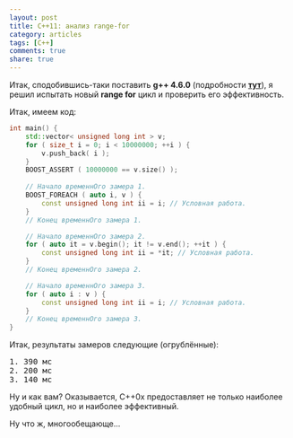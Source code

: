 ```yaml
---
layout: post
title: C++11: анализ range-for
category: articles
tags: [C++]
comments: true
share: true
---
```


Итак, сподобившись-таки поставить **g++ 4.6.0** (подробности **<a href="http://dshevchenko.biz/ru/content/gcc-два-компилятора-вместе">тут</a>**), я решил испытать новый **range for** цикл и проверить его эффективность.

Итак, имеем код:
```cpp
int main() {
    std::vector< unsigned long int > v;
    for ( size_t i = 0; i < 10000000; ++i ) {
        v.push_back( i );
    }
    BOOST_ASSERT ( 10000000 == v.size() );
    
    // Начало временнОго замера 1.
    BOOST_FOREACH ( auto i, v ) {
        const unsigned long int ii = i; // Условная работа.
    }
    // Конец временнОго замера 1.

    // Начало временнОго замера 2.
    for ( auto it = v.begin(); it != v.end(); ++it ) {
        const unsigned long int ii = *it; // Условная работа.
    }
    // Конец временнОго замера 2.

    // Начало временнОго замера 3.
    for ( auto i : v ) {
        const unsigned long int ii = i; // Условная работа.
    }
    // Конец временнОго замера 3.
}
```
Итак, результаты замеров следующие (огрублённые):
<pre>
1. 390 мс
2. 200 мс
3. 140 мс
</pre>
Ну и как вам? Оказывается, C++0x предоставляет не только наиболее удобный цикл, но и наиболее эффективный.

Ну что ж, многообещающе...
